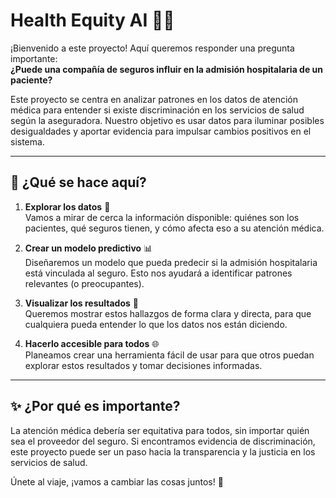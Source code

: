 # Health Equity AI 🏥🤖  

¡Bienvenido a este proyecto! Aquí queremos responder una pregunta importante:  
**¿Puede una compañía de seguros influir en la admisión hospitalaria de un paciente?**  

Este proyecto se centra en analizar patrones en los datos de atención médica para entender si existe discriminación en los servicios de salud según la aseguradora. Nuestro objetivo es usar datos para iluminar posibles desigualdades y aportar evidencia para impulsar cambios positivos en el sistema.  

---

## 🌟 ¿Qué se hace aquí?

1. **Explorar los datos** 🧐  
   Vamos a mirar de cerca la información disponible: quiénes son los pacientes, qué seguros tienen, y cómo afecta eso a su atención médica.

2. **Crear un modelo predictivo** 📊  
   Diseñaremos un modelo que pueda predecir si la admisión hospitalaria está vinculada al seguro. Esto nos ayudará a identificar patrones relevantes (o preocupantes).

3. **Visualizar los resultados** 🎨  
   Queremos mostrar estos hallazgos de forma clara y directa, para que cualquiera pueda entender lo que los datos nos están diciendo.

4. **Hacerlo accesible para todos** 🌐  
   Planeamos crear una herramienta fácil de usar para que otros puedan explorar estos resultados y tomar decisiones informadas.

---

## ✨ ¿Por qué es importante?  

La atención médica debería ser equitativa para todos, sin importar quién sea el proveedor del seguro. Si encontramos evidencia de discriminación, este proyecto puede ser un paso hacia la transparencia y la justicia en los servicios de salud.  

Únete al viaje, ¡vamos a cambiar las cosas juntos! 🚀
